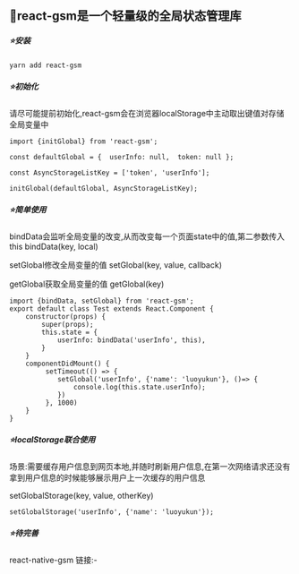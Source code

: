 ## 🚀react-gsm是一个轻量级的全局状态管理库

##### **⭐️安装**

`yarn add react-gsm`

##### **⭐️初始化**

请尽可能提前初始化,react-gsm会在浏览器localStorage中主动取出键值对存储全局变量中

```
import {initGlobal} from 'react-gsm';

const defaultGlobal = {  userInfo: null,  token: null };

const AsyncStorageListKey = ['token', 'userInfo'];

initGlobal(defaultGlobal, AsyncStorageListKey);
```

##### **⭐️简单使用**

bindData会监听全局变量的改变,从而改变每一个页面state中的值,第二参数传入this   bindData(key, local)

setGlobal修改全局变量的值 setGlobal(key, value, callback)

getGlobal获取全局变量的值  getGlobal(key)

```
import {bindData, setGlobal} from 'react-gsm';
export default class Test extends React.Component {  
    constructor(props) {  
        super(props);
        this.state = {  
            userInfo: bindData('userInfo', this), 
        }
    }
    componentDidMount() {
         setTimeout(() => {
            setGlobal('userInfo', {'name': 'luoyukun'}, ()=> {
                console.log(this.state.userInfo);
            })
         }, 1000)
    }
}
```

##### **⭐️localStorage联合使用**

场景:需要缓存用户信息到网页本地,并随时刷新用户信息,在第一次网络请求还没有拿到用户信息的时候能够展示用户上一次缓存的用户信息

setGlobalStorage(key, value, otherKey)

```
setGlobalStorage('userInfo', {'name': 'luoyukun'});
```

##### **⭐️待完善**

react-native-gsm 链接:-
